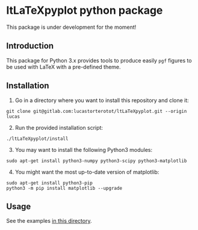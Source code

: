 # ltLaTeXpyplot python package

This package is under development for the moment!

## Introduction

This package for Python 3.x provides tools to produce easily `pgf` figures to be used with LaTeX with a pre-defined theme.

## Installation

1. Go in a directory where you want to install this repository and clone it:
```
git clone git@gitlab.com:lucastorterotot/ltLaTeXpyplot.git --origin lucas
```
2. Run the provided installation script:
```
./ltLaTeXpyplot/install
```
3. You may want to install the following Python3 modules:
```
sudo apt-get install python3-numpy python3-scipy python3-matplotlib
```
4. You might want the most up-to-date version of matplotlib:
```
sudo apt-get install python3-pip
python3 -m pip install matplotlib --upgrade
```

## Usage

See the examples [in this directory](https://gitlab.com/lucastorterotot/ltLaTeXpyplot/tree/master/examples).